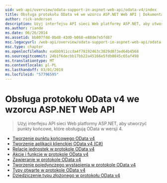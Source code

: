 ```yaml
---
uid: web-api/overview/odata-support-in-aspnet-web-api/odata-v4/index
title: Obsługa protokołu OData v4 we wzorcu ASP.NET Web API | Dokumentacja firmy Microsoft
author: rick-anderson
description: Użyj interfejsu API sieci Web platformy ASP.NET, aby utworzyć punkty końcowe, które obsługują OData w wersji 4.
ms.author: riande
ms.date: 06/26/2014
ms.assetid: bb807fdd-0bd8-43d0-b068-e88de7e5fd87
msc.legacyurl: /web-api/overview/odata-support-in-aspnet-web-api/odata-v4
msc.type: chapter
ms.openlocfilehash: ea6bb911ccda4f78192463c3029d073ed64b4568
ms.sourcegitcommit: 24b1f6decbb17bb22a45166e5fdb0845c65af498
ms.translationtype: MT
ms.contentlocale: pl-PL
ms.lasthandoff: 03/01/2019
ms.locfileid: "57796595"
---
```

<a name="supporting-odata-v4-in-aspnet-web-api"></a>Obsługa protokołu OData v4 we wzorcu ASP.NET Web API
====================
> Użyj interfejsu API sieci Web platformy ASP.NET, aby utworzyć punkty końcowe, które obsługują OData w wersji 4.


- [Tworzenie punktu końcowego OData v4](create-an-odata-v4-endpoint.md)
- [Tworzenie aplikacji klienckiej OData v4 (C#)](create-an-odata-v4-client-app.md)
- [Relacje jednostek w protokole OData v4](entity-relations-in-odata-v4.md)
- [Akcje i funkcje w protokole OData v4](odata-actions-and-functions.md)
- [Zawieranie w protokole OData v4](odata-containment-in-web-api-22.md)
- [Tworzenie pojedynczego wystąpienia w protokole OData v4](using-a-singleton-in-an-odata-endpoint-in-web-api-22.md)
- [Typy otwarte w protokole OData v4](use-open-types-in-odata-v4.md)
- [Dziedziczenie typu złożonego w protokołu OData v4](complex-type-inheritance-in-odata-v4.md)
